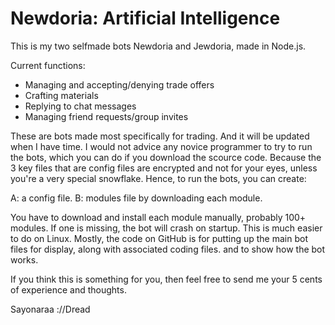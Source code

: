 # Newdoria: Artificial Intelligence

This is my two selfmade bots Newdoria and Jewdoria, made in Node.js.

Current functions:

* Managing and accepting/denying trade offers
* Crafting materials
* Replying to chat messages
* Managing friend requests/group invites

These are bots made most specifically for trading. And it will be updated when I have time.
I would not advice any novice programmer to try to run the bots,
which you can do if you download the scource code. 
Because the 3 key files that are config files are encrypted
and not for your eyes, 
unless you're a very special snowflake. 
Hence, to run the bots, you can create: 

A: a config file.
B: modules file by downloading each module.

You have to download and install each module manually, 
probably 100+ modules. 
If one is missing, the bot will crash on startup.
This is much easier to do on Linux.
Mostly, the code on GitHub
is for putting up the main bot files for display,
along with associated coding files.
and to show how the bot works.

If you think this is something for you,
then feel free to send me your 5 cents of
experience and thoughts.

Sayonaraa ://Dread
